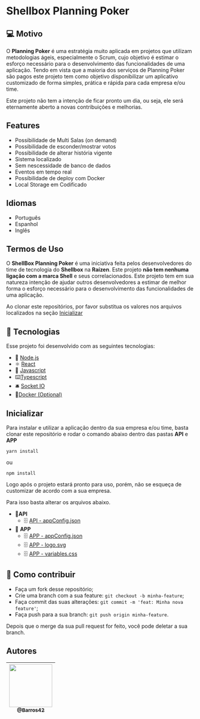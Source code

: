 # Shellbox Planning Poker

## 💻 Motivo

O **Planning Poker** é uma estratégia muito aplicada em projetos que utilizam metodologias ágeis, especialmente o Scrum, cujo objetivo é estimar o esforço necessário para o desenvolvimento das funcionalidades de uma aplicação. 
Tendo em vista que a maioria dos serviços de Planning Poker são pagos este projeto tem como objetivo disponibilizar um aplicativo customizado de forma simples, prática e rápida para cada empresa e/ou time.

Este projeto não tem a intenção de ficar pronto um dia, ou seja, ele será eternamente aberto a novas contribuições e melhorias.

## Features
- Possibilidade de Multi Salas (on demand)
- Possibilidade de esconder/mostrar votos
- Possibilidade de alterar história vigente
- Sistema localizado
- Sem nescessidade de banco de dados
- Eventos em tempo real
- Possíbilidade de deploy com Docker
- Local Storage em Codificado

## Idiomas
- Português
- Espanhol
- Inglês

## Termos de Uso
O **ShellBox Planning Poker** é uma iniciativa feita pelos desenvolvedores do time de tecnologia do **Shellbox** na **Raízen**. Este projeto **não tem nenhuma ligação com a marca Shell** e seus correlacionados. 
Este projeto tem em sua natureza intenção de ajudar outros desenvolvedores a estimar de melhor forma o esforço necessário para o desenvolvimento das funcionalidades de uma aplicação.

Ao clonar este repositórios, por favor substitua os valores nos arquivos localizados na seção <a href="#-inicializar">Inicializar</a>

## 🚀 Tecnologias

Esse projeto foi desenvolvido com as seguintes tecnologias:

- 💚 [Node.js](https://nodejs.org/en/)
- ⚛️  [React](https://reactjs.org/)
- 🎫 [Javascript](https://developer.mozilla.org/pt-BR/docs/Web/JavaScript)
- ⌨️[Typescript](https://www.typescriptlang.org/)
- 🛎️ [Socket IO](https://socket.io/)
- 🐋[Docker (Optional)](https://www.docker.com/)

## Inicializar

Para instalar e utilizar a aplicação dentro da sua empresa e/ou time, basta clonar este repositório e rodar o comando abaixo dentro das pastas **API** e **APP**

    yarn install
ou

    npm install

Logo após o projeto estará pronto para uso, porém, não se esqueça de customizar de acordo com a sua empresa. 

Para isso basta alterar os arquivos abaixo. 

- 📁**API** 
	- 🗄️ [API - appConfig.json](https://github.com/Barros42/SB-Planning-Poker/blob/6e7d64659214102ce045a17a2fcf2b7e9cf2600d/api/appConfig.json)
- 📂 **APP**
	- 🗄️ [APP - appConfig.json](https://github.com/Barros42/SB-Planning-Poker/blob/559eebf411ebaa55bb7ff1fc5eb04af7780e31d6/app/src/appConfig.json)
	- 🗄️ [APP - logo.svg](https://github.com/Barros42/SB-Planning-Poker/blob/67f3de56947ea739ac40cb33b84187410b174111/app/src/assets/images/logo.svg)
	- 🗄️ [APP - variables.css](https://github.com/Barros42/SB-Planning-Poker/blob/67f3de56947ea739ac40cb33b84187410b174111/app/src/Styles/variables.css)

## 🤔  Como contribuir

-   Faça um fork desse repositório;
-   Crie uma branch com a sua feature:  `git checkout -b minha-feature`;
-   Faça commit das suas alterações:  `git commit -m 'feat: Minha nova feature'`;
-   Faça push para a sua branch:  `git push origin minha-feature`.

Depois que o merge da sua pull request for feito, você pode deletar a sua branch.

## Autores

<table>
<thead>
<tr>
<th align="center"><a href="https://github.com/barros42"><img src="https://avatars.githubusercontent.com/u/34094891?v=4" width="115" style="max-width:100%;"><br><sub>@Barros42</sub></a></th>
</tr>
</thead>
</table>
